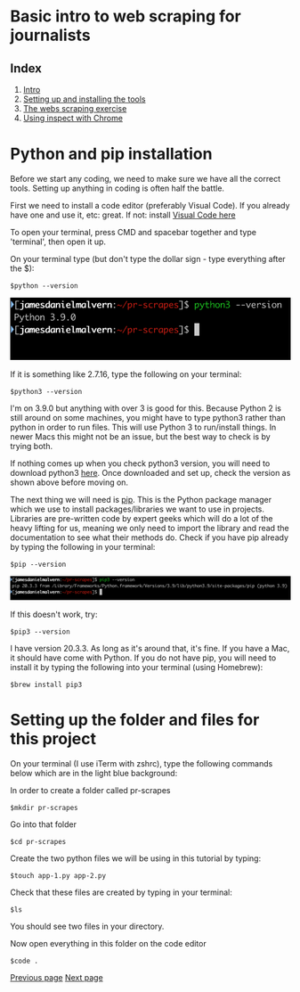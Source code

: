 # Basic intro to web scraping for journalists

## Index
  1. [Intro](https://github.com/jdm79/basic-bs4/blob/main/1-web-scraping-intro.md)
  2. [Setting up and installing the tools](https://github.com/jdm79/basic-bs4/blob/main/2-web-scraping-set-up.md)
  3. [The webs scraping exercise](https://github.com/jdm79/basic-bs4/blob/main/3-web-scraping-exercise-1.md)
  4. [Using inspect with Chrome](https://github.com/jdm79/basic-bs4/blob/main/4-web-scraping-using-inspect.md)

# Python and pip installation

Before we start any coding, we need to make sure we have all the correct tools. Setting up anything in coding is often half the battle.

First we need to install a code editor (preferably Visual Code). If you already have one and use it, etc: great. If not: install [Visual Code here](https://code.visualstudio.com/)

To open your terminal, press CMD and spacebar together and type 'terminal', then open it up.

On your terminal type (but don't type the dollar sign - type everything after the $):

```
$python --version
```
![alt text](https://github.com/jdm79/basic-bs4/blob/main/img/python-version.png?raw=true)


If it is something like 2.7.16, type the following on your terminal:
```
$python3 --version
```
I'm on 3.9.0 but anything with over 3 is good for this. Because Python 2 is still around on some machines, you might have to type python3 rather than python in order to run files. This will use Python 3 to run/install things. In newer Macs this might not be an issue, but the best way to check is by trying both.

If nothing comes up when you check python3 version, you will need to download python3 [here](https://www.python.org/downloads/). Once downloaded and set up, check the version as shown above before moving on.

The next thing we will need is [pip](https://pip.pypa.io/en/stable/). This is the Python package manager which we use to install packages/libraries we want to use in projects. Libraries are pre-written code by expert geeks which will do a lot of the heavy lifting for us, meaning we only need to import the library and read the documentation to see what their methods do. Check if you have pip already by typing the following in your terminal:
```
$pip --version
```
![alt text](https://github.com/jdm79/basic-bs4/blob/main/img/pip-version.png?raw=true)


If this doesn't work, try:
```
$pip3 --version
```

I have version 20.3.3. As long as it's around that, it's fine. If you have a Mac, it should have come with Python. If you do not have pip, you will need to install it by typing the following into your terminal (using Homebrew):
```
$brew install pip3
```


# Setting up the folder and files for this project

On your terminal (I use iTerm with zshrc), type the following commands below which are in the light blue background:

In order to create a folder called pr-scrapes
```
$mkdir pr-scrapes
```

Go into that folder
```
$cd pr-scrapes
```

Create the two python files we will be using in this tutorial by typing:
```
$touch app-1.py app-2.py
```

Check that these files are created by typing in your terminal:
```
$ls
```

You should see two files in your directory.


Now open everything in this folder on the code editor
```
$code .
```



[Previous page](https://github.com/jdm79/basic-bs4/blob/main/1-web-scraping-intro.md)   [Next page](https://github.com/jdm79/basic-bs4/blob/main/3-web-scraping-exercise-1.md)